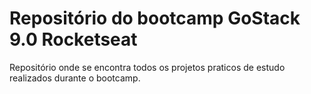 # Repositório do bootcamp GoStack 9.0 Rocketseat

Repositório onde se encontra todos os projetos praticos de estudo realizados durante o bootcamp.